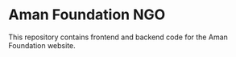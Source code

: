 # Aman Foundation NGO

This repository contains frontend and backend code for the Aman Foundation website.
